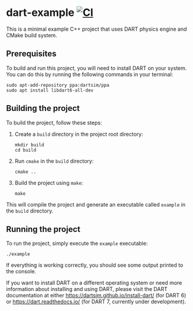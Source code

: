 # dart-example [![CI](https://github.com/dartsim/dart-example/actions/workflows/ci.yml/badge.svg)](https://github.com/dartsim/dart-example/actions/workflows/ci.yml)

This is a minimal example C++ project that uses DART physics engine and CMake build system.

## Prerequisites

To build and run this project, you will need to install DART on your system. You can do this by running the following commands in your terminal:

```
sudo apt-add-repository ppa:dartsim/ppa
sudo apt install libdart6-all-dev
```

## Building the project

To build the project, follow these steps:

1. Create a `build` directory in the project root directory:

   ```
   mkdir build
   cd build
   ```

1. Run `cmake` in the `build` directory:

   ```
   cmake ..
   ```

1. Build the project using `make`:

   ```
   make
   ```

This will compile the project and generate an executable called `example` in the `build` directory.

## Running the project

To run the project, simply execute the `example` executable:

```
./example
```

If everything is working correctly, you should see some output printed to the console.

If you want to install DART on a different operating system or need more information about installing and using DART, please visit the DART documentation at either https://dartsim.github.io/install-dart/ (for DART 6) or https://dart.readthedocs.io/ (for DART 7, currently under development).
